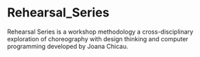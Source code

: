 # Rehearsal_Series
Rehearsal Series is a workshop methodology a cross-disciplinary exploration of choreography with design thinking and computer programming developed by Joana Chicau. 
